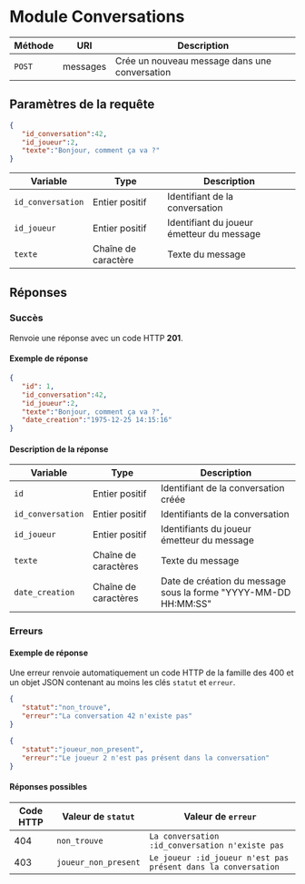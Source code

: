 # Module Conversations

Méthode | URI | Description
------------- | ------------- | -------------
`POST`  | messages | Crée un nouveau message dans une conversation

## Paramètres de la requête
```json
{
   "id_conversation":42,
   "id_joueur":2,
   "texte":"Bonjour, comment ça va ?"
}
```

Variable | Type | Description
------------- | ------------- | -------------
`id_conversation`  | Entier positif | Identifiant de la conversation
`id_joueur`  | Entier positif | Identifiant du joueur émetteur du message
`texte`  | Chaîne de caractère | Texte du message

## Réponses
### Succès
Renvoie une réponse avec un code HTTP **201**.

#### Exemple de réponse
```json
{
   "id": 1,
   "id_conversation":42,
   "id_joueur":2,
   "texte":"Bonjour, comment ça va ?",
   "date_creation":"1975-12-25 14:15:16"
}
```

#### Description de la réponse
Variable | Type | Description
------------- | ------------- | -------------
`id`  | Entier positif | Identifiant de la conversation créée
`id_conversation`  | Entier positif | Identifiants de la conversation
`id_joueur`  | Entier positif | Identifiants du joueur émetteur du message
`texte`  | Chaîne de caractères | Texte du message
`date_creation`  | Chaîne de caractères | Date de création du message sous la forme "YYYY-MM-DD HH:MM:SS"

### Erreurs
#### Exemple de réponse
Une erreur renvoie automatiquement un code HTTP de la famille des 400 et un objet JSON contenant au moins les clés `statut` et `erreur`.
```json
{
   "statut":"non_trouve",
   "erreur":"La conversation 42 n'existe pas"
}
```

```json
{
   "statut":"joueur_non_present",
   "erreur":"Le joueur 2 n'est pas présent dans la conversation"
}
```

#### Réponses possibles
Code HTTP | Valeur de `statut` | Valeur de `erreur`
------------- | ------------- | -------------
404  | `non_trouve` | `La conversation :id_conversation n'existe pas`
403  | `joueur_non_present` | `Le joueur :id_joueur n'est pas présent dans la conversation`
